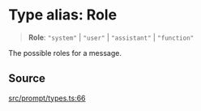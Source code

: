 # Type alias: Role

> **Role**: `"system"` \| `"user"` \| `"assistant"` \| `"function"`

The possible roles for a message.

## Source

[src/prompt/types.ts:66](https://github.com/dexaai/llm-tools/blob/0d08c9c/src/prompt/types.ts#L66)
